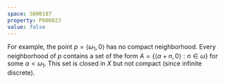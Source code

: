 ```yaml
---
space: S000187
property: P000023
value: false
---
```


For example, the point $p=\langle\omega_1,0\rangle$ has no compact neighborhood.  Every neighborhood of $p$ contains a set of the form $A=\{\langle \alpha+n,0\rangle : n\in\omega\}$ for some $\alpha<\omega_1$.  This set is closed in $X$ but not compact (since infinite discrete).
